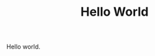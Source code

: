 ﻿---
layout: post
title: "Hello World"
og_image_url: "https://rsms.me/res/wasm/poster.png"
description: "WebAssembly is a new technology for running portable programs in a safe and efficient manner, represented by a low-level virtual-machine assembly, primarily aimed at the web platform. This article gives a practical introduction to WebAssembly."
figma_file: a2r9Ll65Et0eqCRVSwQVL25B
---

Hello world.